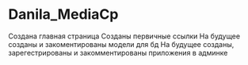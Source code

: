 # Danila_MediaСр
Создана главная страница
Созданы первичные ссылки 
На будущее созданы и закоментированы модели для бд
На будущее созданы, зарегестрированы и закомментированы приложения в админке
